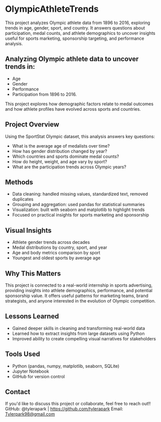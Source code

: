 # OlympicAthleteTrends
This project analyzes Olympic athlete data from 1896 to 2016, exploring trends in age, gender, sport, and country. It answers questions about participation, medal counts, and athlete demographics to uncover insights useful for sports marketing, sponsorship targeting, and performance analysis.


## Analyzing Olympic athlete data to uncover trends in:
- Age
- Gender
- Performance
- Participation from 1896 to 2016.

This project explores how demographic factors relate to medal outcomes and how athlete profiles have evolved across sports and countries.

## Project Overview

Using the SportStat Olympic dataset, this analysis answers key questions:

- What is the average age of medalists over time?
- How has gender distribution changed by year?
- Which countries and sports dominate medal counts?
- How do height, weight, and age vary by sport?
- What are the participation trends across Olympic years?

## Methods

- Data cleaning: handled missing values, standardized text, removed duplicates
- Grouping and aggregation: used pandas for statistical summaries
- Visualization: built with seaborn and matplotlib to highlight trends
- Focused on practical insights for sports marketing and sponsorship

## Visual Insights

- Athlete gender trends across decades
- Medal distributions by country, sport, and year
- Age and body metrics comparison by sport
- Youngest and oldest sports by average age

## Why This Matters

This project is connected to a real-world internship in sports advertising, 
providing insights into athlete demographics, performance, and potential sponsorship value. 
It offers useful patterns for marketing teams, brand strategists, and anyone interested in the evolution of Olympic competition.

## Lessons Learned

- Gained deeper skills in cleaning and transforming real-world data
- Learned how to extract insights from large datasets using Python
- Improved ability to create compelling visual narratives for stakeholders

## Tools Used

- Python (pandas, numpy, matplotlib, seaborn, SQLite)
- Jupyter Notebook
- GitHub for version control

## Contact

If you'd like to discuss this project or collaborate, feel free to reach out!!
GitHub: @tylerapark | https://github.com/tylerapark
Email: Tylerpark98@gmail.com
